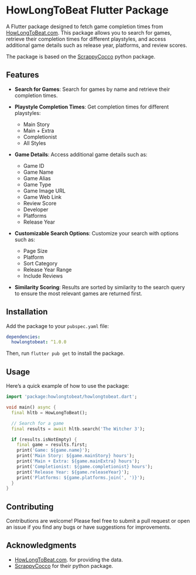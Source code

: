 # HowLongToBeat Flutter Package

A Flutter package designed to fetch game completion times from [HowLongToBeat.com](howlongtobeat.com/). This package allows you to search for games, retrieve their completion times for different playstyles, and access additional game details such as release year, platforms, and review scores.

The package is based on the [ScrappyCocco](https://github.com/ScrappyCocco) python package.

## Features

- **Search for Games**: Search for games by name and retrieve their completion times.
- **Playstyle Completion Times**: Get completion times for different playstyles:

  - Main Story
  - Main + Extra
  - Completionist
  - All Styles

- **Game Details**: Access additional game details such as:
  - Game ID
  - Game Name
  - Game Alias
  - Game Type
  - Game Image URL
  - Game Web Link
  - Review Score
  - Developer
  - Platforms
  - Release Year
- **Customizable Search Options**: Customize your search with options such as:
  - Page Size
  - Platform
  - Sort Category
  - Release Year Range
  - Include Reviews
- **Similarity Scoring**: Results are sorted by similarity to the search query to ensure the most relevant games are returned first.

## Installation

Add the package to your `pubspec.yaml` file:

```yaml
dependencies:
  howlongtobeat: ^1.0.0
```

Then, run `flutter pub get` to install the package.

## Usage

Here’s a quick example of how to use the package:

```dart
import 'package:howlongtobeat/howlongtobeat.dart';

void main() async {
  final hltb = HowLongToBeat();

  // Search for a game
  final results = await hltb.search('The Witcher 3');

  if (results.isNotEmpty) {
    final game = results.first;
    print('Game: ${game.name}');
    print('Main Story: ${game.mainStory} hours');
    print('Main + Extra: ${game.mainExtra} hours');
    print('Completionist: ${game.completionist} hours');
    print('Release Year: ${game.releaseYear}');
    print('Platforms: ${game.platforms.join(', ')}');
  }
}
```

## Contributing

Contributions are welcome! Please feel free to submit a pull request or open an issue if you find any bugs or have suggestions for improvements.

## Acknowledgments

- [HowLongToBeat.com](howlongtobeat.com/). for providing the data.
- [ScrappyCocco](https://github.com/ScrappyCocco) for their python package.
